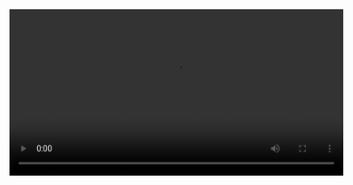 <video controls="controls" style="margin-bottom:20px;width:590px">    
         <source src="https://drive.google.com/uc?export=download&amp;id=15cPdRN-afT3pCSgewQ2QEKETKH4fCGMr" type="video/mp4"> 
</video>
